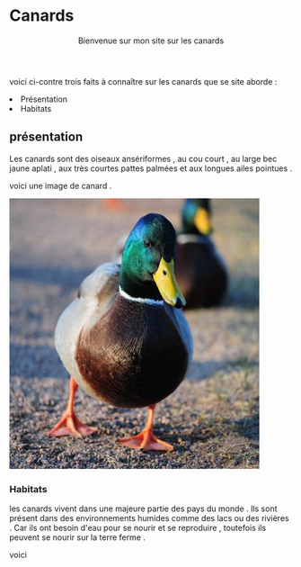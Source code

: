 <html lang="fr">
  <head>
    <h1>Canards</h1>
  </head>
  <body>
    <header>
      <p>Bienvenue sur mon site sur les canards</p>
    </header>
  <p>voici ci-contre trois faits à connaître sur les canards que se site aborde :</p>
	  <li>Présentation</li>
	  <li>Habitats</li>
    <h2>présentation</h2>
    <p>Les canards sont des oiseaux ansériformes , au cou court , au large bec jaune aplati , aux très courtes pattes palmées et aux longues ailes pointues .</p>
    <p>voici une image de canard .</p>
    <img src="image de canard.jpg">
    <h3>Habitats</h3>
    <p>les canards vivent dans une majeure partie des pays du monde . Ils sont présent dans des environnements humides comme des lacs ou des rivières . Car ils ont besoin d'eau pour se nourir et se reproduire , toutefois ils peuvent se nourir sur la terre ferme .</p>
    <p> voici
  	  
  
